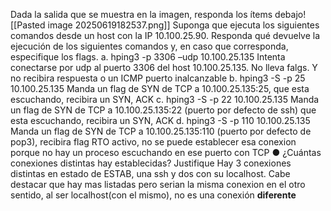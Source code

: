Dada la salida que se muestra en la imagen, responda los ítems debajo![[Pasted image 20250619182537.png]]
Suponga que ejecuta los siguientes comandos desde un host con la IP
10.100.25.90. Responda qué devuelve la ejecución de los siguientes comandos y, en caso que corresponda, especifique los flags.
a. hping3 -p 3306 –udp 10.100.25.135
Intenta conectarse por udp al puerto 3306 del host 10.100.25.135. No lleva falgs. Y no recibira respuesta o un ICMP puerto inalcanzable
b. hping3 -S -p 25 10.100.25.135
Manda un flag de SYN de TCP a 10.100.25.135:25, que esta escuchando, recibira un SYN, ACK 
c. hping3 -S -p 22 10.100.25.135
Manda un flag de SYN de TCP a 10.100.25.135:22 (puerto por defecto de ssh) que esta escuchando, recibira un SYN, ACK
d. hping3 -S -p 110 10.100.25.135
Manda un flag de SYN de TCP a 10.100.25.135:110 (puerto por defecto de pop3), recibira flag RTO activo, no se puede establecer esa conexion porque no hay un proceso escuchando en ese puerto con TCP
● ¿Cuántas conexiones distintas hay establecidas? Justifique
Hay 3 conexiones distintas en estado de ESTAB, una ssh y dos con su localhost. Cabe destacar que hay mas listadas pero serian la misma conexion en el otro sentido, al ser localhost(con el mismo), no es una conexión **diferente**
